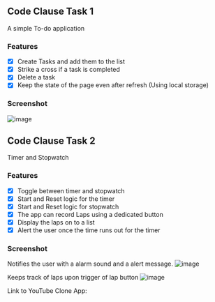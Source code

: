 ## Code Clause Task 1
A simple To-do application 
### Features
- [x] Create Tasks and add them to the list
- [x] Strike a cross if a task is completed
- [x] Delete a task 
- [x] Keep the state of the page even after refresh (Using local storage)
### Screenshot
![image](https://github.com/PythonOP/CC_WebDevTasks/assets/67553065/4c9ee5d7-477a-4f97-b69e-6be5dd0e2cc7)

## Code Clause Task 2
Timer and Stopwatch
### Features
- [x] Toggle between timer and stopwatch
- [x] Start and Reset logic for the timer
- [x] Start and Reset logic for stopwatch
- [x] The app can record Laps using a dedicated button
- [x] Display the laps on to a list
- [x] Alert the user once the time runs out for the timer
### Screenshot
Notifies the user with a alarm sound and a alert message.
![image](https://github.com/PythonOP/CC_WebDevTasks/assets/67553065/6bef8192-18eb-4a3f-87a3-13699b4327b0)

Keeps track of laps upon trigger of lap button
![image](https://github.com/PythonOP/CC_WebDevTasks/assets/67553065/ca3d2623-b95c-4774-8013-42ddb7af9b21)

Link to YouTube Clone App: 

